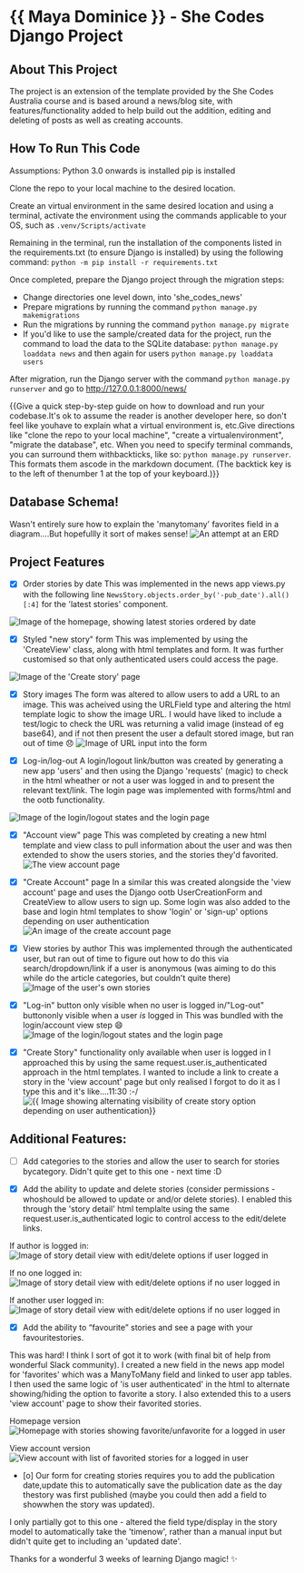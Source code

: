 # {{ Maya Dominice }} - She Codes Django Project

## About This Project
The project is an extension of the template provided by the She Codes Australia course and is based around a news/blog site, with features/functionality added to help build out the addition, editing and deleting of posts as well as creating accounts. 

## How To Run This Code
Assumptions:
Python 3.0 onwards is installed
pip is installed

Clone the repo to your local machine to the desired location.

Create an virtual environment in the same desired location and using a terminal, activate the environment using the commands applicable to your OS, such as `.venv/Scripts/activate`

Remaining in the terminal, run the installation of the components listed in the requirements.txt (to ensure Django is installed) by using the following command:
`python -m pip install -r requirements.txt`

Once completed, prepare the Django project through the migration steps:

- Change directories one level down, into 'she_codes_news'
- Prepare migrations by running the command `python manage.py makemigrations`
- Run the migrations by running the command `python manage.py migrate`
- If you'd like to use the sample/created data for the project, run the command to load the data to the SQLite database: `python manage.py loaddata news` and then again for users `python manage.py loaddata users`

After migration, run the Django server with the command `python manage.py runserver` and go to http://127.0.0.1:8000/news/

{{Give a quick step-by-step guide on how to download and run your codebase.It's ok to assume the reader is another developer here, so don't feel like youhave to explain what a virtual environment is, etc.Give directions like "clone the repo to your local machine", "create a virtualenvironment", "migrate the database", etc. When you need to specify terminal commands, you can surround them withbackticks, like so: `python manage.py runserver`. This formats them ascode in the markdown document. (The backtick key is to the left of thenumber 1 at the top of your keyboard.)}}


## Database Schema!
Wasn't entirely sure how to explain the 'manytomany' favorites field in a diagram....But hopefullly it sort of makes sense!
![ An attempt at an ERD ]( ./readme_images/image_erd.png)

## Project Features
- [x] Order stories by date
This was implemented in the news app views.py with the following line 
`NewsStory.objects.order_by('-pub_date').all()[:4]` for the 'latest stories' component.

![ Image of the homepage, showing latest stories ordered by date ](./readme_images/image1_stories_ordered_by_date.png)

- [x] Styled "new story" form
This was implemented by using the 'CreateView' class, along with html templates and form. It was further customised so that only authenticated users could access the page.

![ Image of the 'Create story' page ](./readme_images/image2_create_story.png )

- [x] Story images
The form was altered to allow users to add a URL to an image. This was acheived using the URLField type and altering the html template logic to show the image URL. I would have liked to include a test/logic to check the URL was returning a valid image (instead of eg base64), and if not then present the user a default stored image, but ran out of time 😞
![ Image of URL input into the form ]( ./readme_images/image3_image_url_in_form.png)

- [x] Log-in/log-out
A login/logout link/button was created by generating a new app 'users' and then using the Django 'requests' (magic) to check in the html wheather or not a user was logged in and to present the relevant text/link. The login page was implemented with forms/html and the ootb functionality.

![ Image of the login/logout states and the login page](./readme/image4_login_and_out.png)

- [x] "Account view" page
This was completed by creating a new html template and view class to pull information about the user and was then extended to show the users stories, and the stories they'd favorited.
![ The view account page ](./readme_images/image5_view_account_page.PNG)

- [x] "Create Account" page
In a similar this was created alongside the 'view account' page and uses the Django ootb UserCreationForm and CreateView to allow users to sign up. Some login was also added to the base and login html templates to show 'login' or 'sign-up' options depending on user authentication
![ An image of the create account page ](./readme_images/image6_create_account_page.PNG)

- [x] View stories by author
This was implemented through the authenticated user, but ran out of time to figure out how to do this via search/dropdown/link if a user is anonymous (was aiming to do this while do the article categories, but couldn't quite there)
![ Image of the user's own stories ](./readme_images/image7_stories_by_author.PNG)

- [x] "Log-in" button only visible when no user is logged in/"Log-out" buttononly visible when a user *is* logged in
This was bundled with the login/account view step 😄
![ Image of the login/logout states and the login page](./readme/image4_login_and_out.png)

- [x] "Create Story" functionality only available when user is logged in
I approached this by using the same request.user.is_authenticated approach in the html templates. I wanted to include a link to create a story in the 'view account' page but only realised I forgot to do it as I type this and it's like....11:30 :-/
![ {{ Image showing alternating visibility of create story option depending on user authentication}} ](./readme_images/image8_create_stories_logic.PNG )

## Additional Features:
- [ ] Add categories to the stories and allow the user to search for stories bycategory.
Didn't quite get to this one - next time :D


- [x] Add the ability to update and delete stories (consider permissions - whoshould be allowed to update or and/or delete stories).
I enabled this through the 'story detail' html templalte using the same request.user.is_authenticated logic to control access to the edit/delete links. 

If author is logged in:
![ Image of story detail view with edit/delete options if user logged in ](./readme_images/image8_edit_delete_story.PNG)

If no one logged in:
![ Image of story detail view with edit/delete options if no user logged in ](./readme_images/image9_edit_delete_story_not_loggedin.PNG)

If another user logged in:
![ Image of story detail view with edit/delete options if no user logged in ](./readme_images/image10_edit_delete_story_different_loggedin.PNG)


- [x] Add the ability to “favourite” stories and see a page with your favouritestories.

This was hard! I think I sort of got it to work (with final bit of help from wonderful Slack community). I created a new field in the news app model for 'favorites' which was a ManyToMany field and linked to user app tables. I then used the same logic of 'is user authenticated' in the html to alternate showing/hiding the option to favorite a story. I also extended this to a users 'view account' page to show their favorited stories.

Homepage version
![ Homepage with stories showing favorite/unfavorite for a logged in user](./readme_images/image11_loggedin_favorited_unfavorited.PNG)

View account version
![ View account with list of favorited stories for a logged in user](./readme_images/image12_loggedin_favoriteslist.PNG)


- [o] Our form for creating stories requires you to add the publication date,update this to automatically save the publication date as the day thestory was first published (maybe you could then add a field to showwhen the story was updated).

I only partially got to this one - altered the field type/display in the story model to automatically take the 'timenow', rather than a manual input but didn't quite get to including an 'updated date'.

Thanks for a wonderful 3 weeks of learning Django magic! ✨

